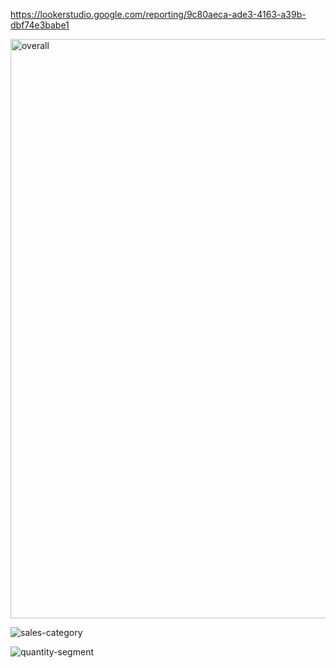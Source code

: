 https://lookerstudio.google.com/reporting/9c80aeca-ade3-4163-a39b-dbf74e3babe1

<img width="927" alt="overall" src="https://github.com/vishnu-t-r/Data-Analytics-Portfolio-Projects/assets/109589119/10fffb8e-0de7-4096-9c93-f3fc104c713a">

![sales-category](https://github.com/vishnu-t-r/Data-Analytics-Portfolio-Projects/assets/109589119/7ed2d1df-e119-4b76-a97e-b7cf02baffab)

![quantity-segment](https://github.com/vishnu-t-r/Data-Analytics-Portfolio-Projects/assets/109589119/89d15792-3832-4294-8798-ccc26babc0a2)


